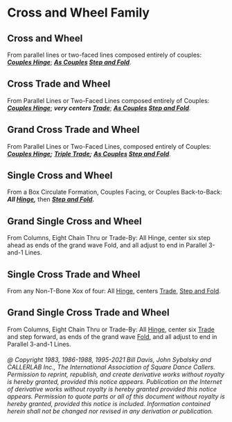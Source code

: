 
# Cross and Wheel Family

## Cross and Wheel

From parallel lines or two-faced lines composed entirely of couples:
***[Couples Hinge](../ms/hinge.md)***;
***[As Couples](../a1/as_couples.md) [Step and Fold](../c1/step_and_fold.md)***.

## Cross Trade and Wheel

From Parallel Lines or Two-Faced Lines composed entirely of Couples:
***[Couples Hinge](../ms/hinge.md)***;
***very centers [Trade](../b2/trade.md)***;
***[As Couples](../a1/as_couples.md) [Step and Fold](../c1/step_and_fold.md)***.

## Grand Cross Trade and Wheel

From Parallel Lines or Two-Faced Lines, composed entirely of Couples:
***[Couples Hinge](../ms/hinge.md);***
***[Triple Trade](../a1/triple_trade.md);***
***[As Couples](../a1/as_couples.md) [Step and Fold](../c1/step_and_fold.md)***.

## Single Cross and Wheel

From a Box Circulate Formation, Couples Facing, or Couples Back-to-Back:
***All [Hinge](../ms/hinge.md),***
then ***[Step and Fold](../c1/step_and_fold.md).***

## Grand Single Cross and Wheel

From Columns, Eight Chain Thru or Trade-By: All Hinge, center six step ahead
as ends of the grand wave Fold, and all adjust to end in Parallel 3-and-1 Lines.

## Single Cross Trade and Wheel

From any Non-T-Bone Xox of four:
All [Hinge](../ms/hinge.md),
centers [Trade](../b2/trade.md),
[Step and Fold](../c1/step_and_fold.md).

## Grand Single Cross Trade and Wheel

From Columns, Eight Chain Thru or Trade-By:
All [Hinge](../ms/hinge.md),
center six [Trade](../b2/trade.md) and
step forward, as ends of the grand wave [Fold](../ms/fold.md),
and all adjust to end in Parallel 3-and-1 Lines.

###### @ Copyright 1983, 1986-1988, 1995-2021 Bill Davis, John Sybalsky and CALLERLAB Inc., The International Association of Square Dance Callers. Permission to reprint, republish, and create derivative works without royalty is hereby granted, provided this notice appears. Publication on the Internet of derivative works without royalty is hereby granted provided this notice appears. Permission to quote parts or all of this document without royalty is hereby granted, provided this notice is included. Information contained herein shall not be changed nor revised in any derivation or publication.

<!-- Parts
CrossandWheel1
CrossandWheel2
CrossTradeandWheel1
CrossTradeandWheel2
CrossTradeandWheel3
GrandCrossTradeandWheel1
GrandCrossTradeandWheel2
GrandCrossTradeandWheel3
SingleCrossandWheel1
SingleCrossandWheel2
-->